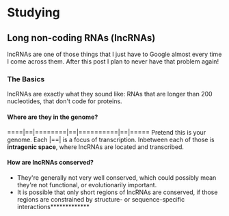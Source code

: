 Studying
========
Long non-coding RNAs (lncRNAs)
------------------------------
lncRNAs are one of those things that I just have to Google almost every time I come across them. After this post I plan to never have that problem again!

### The Basics ###
lncRNAs are exactly what they sound like: RNAs that are longer than 200 nucleotides, that don't code for proteins.

#### Where are they in the genome? ####
====|==|========|==|==========|==|=====
Pretend this is your genome. Each |==| is a focus of transcription. Inbetween each of those is **intragenic space**, where lncRNAs are located and transcribed.

#### How are lncRNAs conserved? ####
* They're generally not very well conserved, which could possibly mean they're not functional, or evolutionarily important.
* It is possible that only short regions of lncRNAs are conserved, if those regions are constrained by structure- or sequence-specific interactions*************
